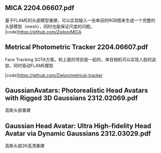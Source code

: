 ## MICA 2204.06607.pdf
基于FLAME的头部模型重建，可以实现输入一张单目的RGB图来生成一个完整的头部模型（mesh），同时也能保证尺度的问题。
[code]https://github.com/Zielon/MICA

## Metrical Photometric Tracker 2204.06607.pdf
Face Tracking SOTA方案。和上面的项目是一起的，单目相机可以实现人脸的追踪，同时驱动FLAME模型

[code]https://github.com/Zielon/metrical-tracker

## GaussianAvatars: Photorealistic Head Avatars with Rigged 3D Gaussians 2312.02069.pdf

高斯头部重建

## Gaussian Head Avatar: Ultra High-fidelity Head Avatar via Dynamic Gaussians 2312.03029.pdf

高斯头部2K高清重建